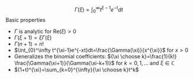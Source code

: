 $$
\Gamma(\xi)=\int_{0}^\infty t^{\xi-1}e^{-t}dt
$$
Basic properties
- $\Gamma$ is analytic for $\mathrm{Re}(\xi)>0$
- $\Gamma(\xi+1)=\xi \Gamma(\xi)$
- $\Gamma(n+1)=n!$
- $\int_{0}^\infty t^{\xi-1}e^{-xt}dt=\frac{\Gamma(\xi)}{x^{\xi}}$ for $x>0$
- Generalizes the binomial coefficients: ${\xi \choose k}=\frac{1}{k!} \frac{\Gamma(\xi+1)}{\Gamma(\xi-k+1)}$ for $k=0,1,\dots$ and $\xi \in \mathbb{C}$
- $(1+t)^{\xi}=\sum_{k=0}^{\infty}{\xi \choose k}t^k$



